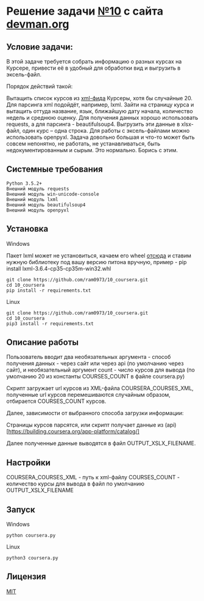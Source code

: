 # Решение задачи [№10](https://devman.org/challenges/10/) с сайта [devman.org](https://devman.org)

## Условие задачи:

В этой задаче требуется собрать информацию о разных курсах на Курсере, 
привести её в удобный для обработки вид и выгрузить в эксель-файл.

Порядок действий такой:

Вытащить список курсов из [xml-фида](https://www.coursera.org/sitemap~www~courses.xml) 
Курсеры, хотя бы случайные 20. Для парсинга xml подойдёт, например, lxml.
Зайти на страницу курса и вытащить оттуда название, язык, 
ближайшую дату начала, количество недель и среднюю оценку. 
Для получения данных хорошо использовать requests, а для парсинга - beautifulsoup4.
Выгрузить эти данные в xlsx-файл, один курс – одна строка. 
Для работы с эксель-файлами можно использовать openpyxl.
Задача довольно большая и что-то может быть совсем непонятно, 
не работать, не устанавливаться, быть недокументированным и сырым. 
Это нормально. Борись с этим.


## Системные требования

```
Python 3.5.2+
Внешний модуль requests
Внешний модуль win-unicode-console
Внешний модуль lxml
Внешний модуль beautifulsoup4
Внешний модуль openpyxl
```

## Установка

Windows

Пакет lxml может не установиться, качаем его wheel 
[отсюда](http://www.lfd.uci.edu/~gohlke/pythonlibs/#lxml)
и ставим нужную библиотеку под вашу версию питона вручную,
пример - pip install lxml-3.6.4-cp35-cp35m-win32.whl

```    
git clone https://github.com/ram0973/10_coursera.git
cd 10_coursera
pip install -r requirements.txt
```

Linux
```    
git clone https://github.com/ram0973/10_coursera.git
cd 10_coursera
pip3 install -r requirements.txt
```
    
    
## Описание работы
Пользователь вводит два необязательных аргумента - способ получения 
данных - через сайт или через api (по умолчанию через сайт),
и необязательный аргумент count - число курсов для вывода 
(по умолчанию 20 из константы COURSES_COUNT в файле coursera.py)

Скрипт загружает url курсов из XML-файла COURSERA_COURSES_XML,
полученные url курсов перемешиваются случайным образом, 
отбирается COURSES_COUNT курсов.

Далее, зависимости от выбранного способа загрузки информации:

Страницы курсов парсятся, или скрипт получает данные из 
(api)[https://building.coursera.org/app-platform/catalog/]   

Далее полученные данные выводятся в файл OUTPUT_XSLX_FILENAME.

## Настройки
COURSERA_COURSES_XML - путь к xml-файлу 
COURSES_COUNT - количество курсы для вывода в файл по умолчанию
OUTPUT_XSLX_FILENAME

## Запуск

Windows

```
python coursera.py
```
 
Linux

``` 
python3 coursera.py
```
 
## Лицензия

[MIT](http://opensource.org/licenses/MIT)